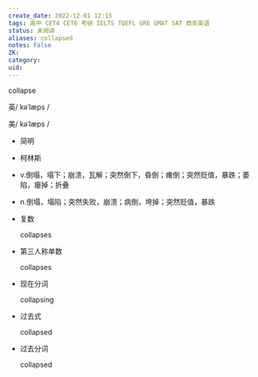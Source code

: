 ```yaml
---
create_date: 2022-12-01 12:15
tags: 高中 CET4 CET6 考研 IELTS TOEFL GRE GMAT SAT 商务英语
status: 未阅读 
aliases: collapsed
notes: False
ZK: 
category: 
uid: 
---
```


collapse

英/ kəˈlæps /

美/ kəˈlæps /

-   简明
-   柯林斯

-   v.倒塌，塌下；崩溃，瓦解；突然倒下，昏倒；瘫倒；突然贬值，暴跌；萎陷，瘪掉；折叠
-   n.倒塌，塌陷；突然失败，崩溃；病倒，垮掉；突然贬值，暴跌



-   复数
    
    collapses
-   第三人称单数
    
    collapses
-   现在分词
    
    collapsing
-   过去式
    
    collapsed
-   过去分词
    
    collapsed